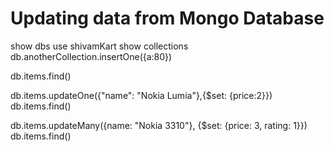 # Updating data from Mongo Database
show dbs
use shivamKart
show collections
db.anotherCollection.insertOne({a:80}) <!-- Creates "anotherCollection" named one more collection other than "items" collection-->

<!-- Updates the price of Nokia Lumia -->
db.items.find()
<!-- Updates only one -->
db.items.updateOne({"name": "Nokia Lumia"},{$set: {price:2}})
db.items.find()
<!-- Updates many -->
db.items.updateMany({name: "Nokia 3310"}, {$set: {price: 3, rating: 1}})
db.items.find()